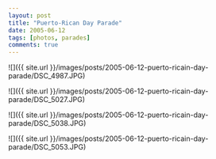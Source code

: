 ```yaml
---
layout: post
title: "Puerto-Rican Day Parade"
date: 2005-06-12
tags: [photos, parades]
comments: true
---
```

![]({{ site.url }}/images/posts/2005-06-12-puerto-ricain-day-parade/DSC_4987.JPG)

![]({{ site.url }}/images/posts/2005-06-12-puerto-ricain-day-parade/DSC_5027.JPG)

![]({{ site.url }}/images/posts/2005-06-12-puerto-ricain-day-parade/DSC_5038.JPG)

![]({{ site.url }}/images/posts/2005-06-12-puerto-ricain-day-parade/DSC_5053.JPG)
